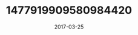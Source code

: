 ---
title: "1477919909580984420"
image: "2017-03-25 11.30.04 1477919909580984420_46248401"
date: "2017-03-25"
type: "photo"
---